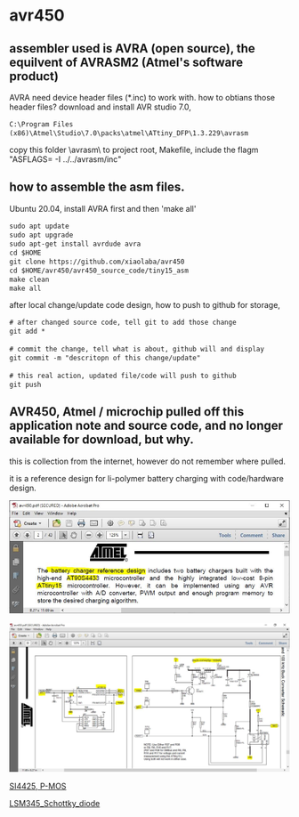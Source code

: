 # avr450

## assembler used is AVRA (open source), the equilvent of AVRASM2 (Atmel's software product)  
AVRA need device header files (*.inc) to work with. how to obtians those header files? download and install AVR studio 7.0,  
```
C:\Program Files (x86)\Atmel\Studio\7.0\packs\atmel\ATtiny_DFP\1.3.229\avrasm  
```
copy this folder \avrasm\ to project root, 
Makefile, include the flagm "ASFLAGS= -I ../../avrasm/inc"

## how to assemble the asm files.
Ubuntu 20.04, install AVRA first and then 'make all' 
```
sudo apt update
sudo apt upgrade
sudo apt-get install avrdude avra
cd $HOME
git clone https://github.com/xiaolaba/avr450
cd $HOME/avr450/avr450_source_code/tiny15_asm
make clean
make all

```  


after local change/update code design, how to push to github for storage,  
```
# after changed source code, tell git to add those change  
git add *

# commit the change, tell what is about, github will and display
git commit -m "descritopn of this change/update"

# this real action, updated file/code will push to github
git push
```


## AVR450, Atmel / microchip pulled off this application note and source code, and no longer available for download, but why.  

this is collection from the internet, however do not remember where pulled.  

it is a reference design for li-polymer battery charging with code/hardware design.  

![avr450_tiny15.JPG](avr450_tiny15.JPG)  

![tiny_charger.JPG](tiny_charger.JPG)  

[SI4425, P-MOS](SI4425_P-MOS.pdf)  

[LSM345_Schottky_diode](LSM345_MicrosemiCorporation.pdf)
